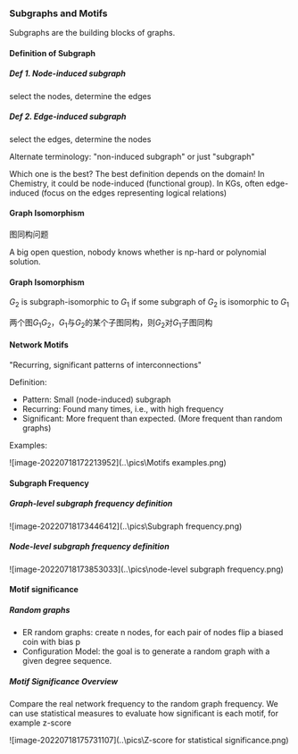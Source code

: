 ### Subgraphs and Motifs

Subgraphs are the building blocks of graphs.

#### Definition of Subgraph

##### Def 1. Node-induced subgraph

select the nodes, determine the edges

##### Def 2. Edge-induced subgraph

select the edges, determine the nodes

Alternate terminology: "non-induced subgraph" or just "subgraph"

Which one is the best? The best definition depends on the domain! In Chemistry, it could be node-induced (functional group). In KGs, often edge-induced (focus on the edges representing logical relations)

#### Graph Isomorphism

图同构问题

A big open question, nobody knows whether is np-hard or polynomial solution.

#### Graph Isomorphism

$G_2$ is subgraph-isomorphic to $G_1$ if some subgraph of $G_2$ is isomorphic to $G_1$

两个图$G_1$$G_2$，$G_1$与$G_2$的某个子图同构，则$G_2$对$G_1$子图同构

#### Network Motifs

"Recurring, significant patterns of interconnections"

Definition:

- Pattern: Small (node-induced) subgraph
- Recurring: Found many times, i.e., with high frequency
- Significant: More frequent than expected. (More frequent than random graphs)

Examples:

![image-20220718172213952](..\pics\Motifs examples.png)

#### Subgraph Frequency

##### Graph-level subgraph frequency definition

![image-20220718173446412](..\pics\Subgraph frequency.png)

##### Node-level subgraph frequency definition

![image-20220718173853033](..\pics\node-level subgraph frequency.png)

#### Motif significance

##### Random graphs

- ER random graphs: create n nodes, for each pair of nodes flip a biased coin with bias p
- Configuration Model: the goal is to generate a random graph with a given degree sequence. 

##### Motif Significance Overview

Compare the real network frequency to the random graph frequency. We can use statistical measures to evaluate how significant is each motif, for example z-score

![image-20220718175731107](..\pics\Z-score for statistical significance.png)